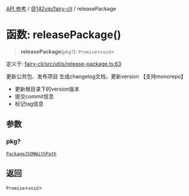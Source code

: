 [API 参考](../../../index.md) / [@142vip/fairy-cli](../index.md) / releasePackage

# 函数: releasePackage()

> **releasePackage**(`pkg?`): `Promise`\<`void`\>

定义于: [fairy-cli/src/utils/release-package.ts:63](https://github.com/142vip/core-x/blob/bdff6769b69266ddfe7392709afaa643b39c00f4/packages/fairy-cli/src/utils/release-package.ts#L63)

更新公共包、发布项目
生成changelog文档，更新version 【支持monorepo】
 - 更新根目录下的version版本
 - 提交commit信息
 - 标记tag信息

## 参数

### pkg?

[`PackageJSONWithPath`](../../utils/interfaces/PackageJSONWithPath.md)

## 返回

`Promise`\<`void`\>

